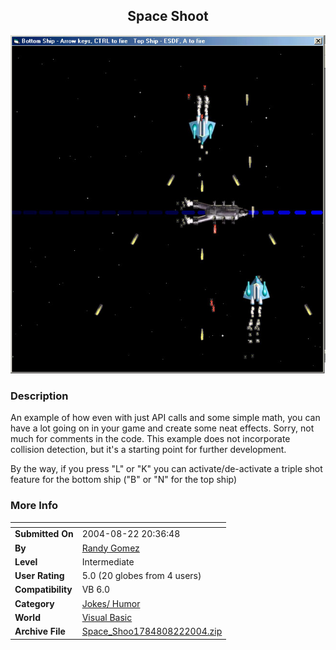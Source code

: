 ﻿<div align="center">

## Space Shoot

<img src="PIC200482321498206.JPG">
</div>

### Description

An example of how even with just API calls and some simple math, you can have a lot going on in your game and create some neat effects. Sorry, not much for comments in the code. This example does not incorporate collision detection, but it's a starting point for further development.

By the way, if you press "L" or "K" you can activate/de-activate a triple shot feature for the bottom ship ("B" or "N" for the top ship)
 
### More Info
 


<span>             |<span>
---                |---
**Submitted On**   |2004-08-22 20:36:48
**By**             |[Randy Gomez](https://github.com/Planet-Source-Code/PSCIndex/blob/master/ByAuthor/randy-gomez.md)
**Level**          |Intermediate
**User Rating**    |5.0 (20 globes from 4 users)
**Compatibility**  |VB 6\.0
**Category**       |[Jokes/ Humor](https://github.com/Planet-Source-Code/PSCIndex/blob/master/ByCategory/jokes-humor__1-40.md)
**World**          |[Visual Basic](https://github.com/Planet-Source-Code/PSCIndex/blob/master/ByWorld/visual-basic.md)
**Archive File**   |[Space\_Shoo1784808222004\.zip](https://github.com/Planet-Source-Code/randy-gomez-space-shoot__1-55757/archive/master.zip)








